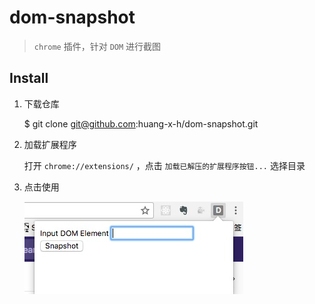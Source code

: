 # dom-snapshot
> `chrome` 插件，针对 `DOM` 进行截图

## Install

1. 下载仓库

    $ git clone git@github.com:huang-x-h/dom-snapshot.git

2. 加载扩展程序

    打开 `chrome://extensions/` ，点击 `加载已解压的扩展程序按钮...` 选择目录

3. 点击使用

    ![](snapshot.png)